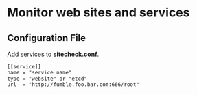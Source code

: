 # Monitor web sites and services

## Configuration File

Add services to **sitecheck.conf**.

    [[service]]
    name = "service name"
    type = "website" or "etcd"
    url  = "http://fumble.foo.bar.com:666/root"
